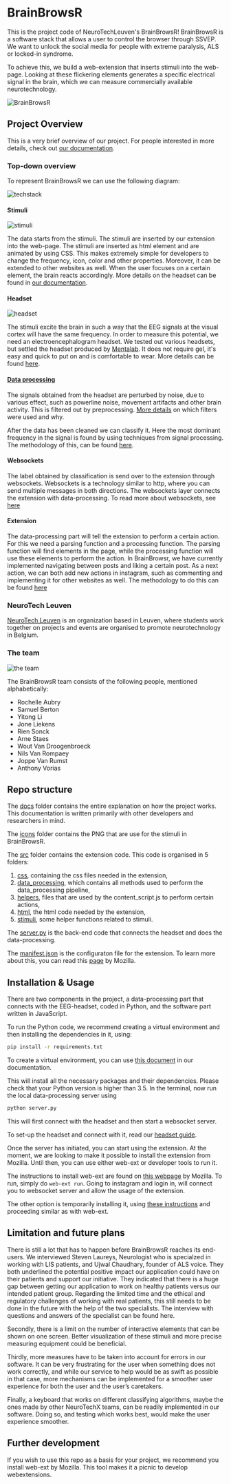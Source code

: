 # BrainBrowsR

This is the project code of NeuroTechLeuven's BrainBrowsR!
BrainBrowsR is a software stack that allows a user to control the browser through SSVEP. We want to unlock the social media for people with extreme paralysis, ALS or locked-in syndrome.

To achieve this, we build a web-extension that inserts stimuli into the web-page. Looking at these flickering elements generates a specific electrical signal in the brain, which we can measure commercially available neurotechnology.

![BrainBrowsR](./images/BrainBrowsR.png)

## Project Overview

This is a very brief overview of our project. For people interested in more details, check out [our documentation](docs/README.md).

### Top-down overview

To represent BrainBrowsR we can use the following diagram:

![techstack](./images/data_flow.png)

#### Stimuli

![stimuli](images/stimuli.gif)

The data starts from the stimuli. The stimuli are inserted by our extension into the web-page. The stimuli are inserted as html element and are animated by using CSS. This makes extremely simple for developers to change the frequency, icon, color and other properties. Moreover, it can be extended to other websites as well. When the user focuses on a certain element, the brain reacts accordingly. More details on the headset can be found in [our documentation](docs/extension/stimuli.md).

#### Headset

![headset](images/headset.png)

The stimuli excite the brain in such a way that the EEG signals at the visual cortex will have the same frequency. In order to measure this potential, we need an electroencephalogram headset. We tested out various headsets, but settled the headset produced by [Mentalab](https://mentalab.com). It does not require gel, it's easy and quick to put on and is comfortable to wear. More details can be found [here](docs/headset.md).

#### [Data processing](docs/data_processing.md)

The signals obtained from the headset are perturbed by noise, due to various effect, such as powerline noise, movement artifacts and other brain activity. This is filtered out by preprocessing. [More details](docs/data_processing/preprocessing.md) on which filters were used and why.

After the data has been cleaned we can classify it. Here the most dominant frequency in the signal is found by using techniques from signal processing. The methodology of this, can be found [here](docs/data_processing/classification.md).

#### Websockets

The label obtained by classification is send over to the extension through websockets. Websockets is a technology similar to http, where you can send multiple messages in both directions. The websockets layer connects the extension with data-processing. To read more about websockets, see [here](docs/websockets.md)

#### Extension

The data-processing part will tell the extension to perform a certain action. For this we need a parsing function and a processing function. The parsing function will find elements in the page, while the processing function will use these elements to perform the action. In BrainBrowsr, we have currently implemented navigating between posts and liking a certain post. As a next action, we can both add new actions in instagram, such as commenting and implementing it for other websites as well. The methodology to do this can be found [here](docs/extension.md)

### NeuroTech Leuven

[NeuroTech Leuven](ntxl.org) is an organization based in Leuven, where students work together on projects and events are organised to promote neurotechnology in Belgium.

### The team

![the team](./images/theTeam.jpg)

The BrainBrowsR team consists of the following people, mentioned alphabetically:

- Rochelle Aubry
- Samuel Berton
- Yitong Li
- Jone Liekens
- Rien Sonck
- Arne Staes
- Wout Van Droogenbroeck
- Nils Van Rompaey
- Joppe Van Rumst
- Anthony Vorias

## Repo structure

The [docs](./docs/) folder contains the entire explanation on how the project works. This documentation is written primarily with other developers and researchers in mind.

The [icons](./icons/) folder contains the PNG that are use for the stimuli in BrainBrowsR.

The [src](./src/) folder contains the extension code. This code is organised in 5 folders:

1. [css](./src/css/), containing the css files needed in the extension,
2. [data_processing](src/data_processing/), which contains all methods used to perform the data_processing pipeline,
3. [helpers](./src/helpers/), files that are used by the content_script.js to perform certain actions,
4. [html](src/html/), the html code needed by the extension,
5. [stimuli](src/stimuli/), some helper functions related to stimuli.

The [server.py](server.py) is the back-end code that connects the headset and does the data-processing.

The [manifest.json](manifest.json) is the configuraton file for the extension. To learn more about this, you can read this [page](https://developer.mozilla.org/en-US/docs/Mozilla/Add-ons/WebExtensions/manifest.json) by Mozilla.

## Installation & Usage

There are two components in the project, a data-processing part that connects with the EEG-headset, coded in Python, and the software part written in JavaScript.

To run the Python code, we recommend creating a virtual environment and then installing the dependencies in it, using:

```bash
pip install -r requirements.txt
```

To create a virtual environment, you can use [this document](docs/virtual_environments.md) in our documentation.

This will install all the necessary packages and their dependencies. Please check that your Python version is higher than 3.5. In the terminal, now run the local data-processing server using

```bash
python server.py
```

This will first connect with the headset and then start a websocket server.

To set-up the headset and connect with it, read our [headset guide](docs/headset.md).

Once the server has initiated, you can start using the extension. At the moment, we are looking to make it possible to install the extension from Mozilla. Until then, you can use either web-ext or developer tools to run it.

The instructions to install web-ext are found on [this webpage](https://extensionworkshop.com/documentation/develop/getting-started-with-web-ext/) by Mozilla. To run, simply do `web-ext run`. Going to instagram and login in, will connect you to websocket server and allow the usage of the extension.

The other option is temporarily installing it, using [these instructions](https://extensionworkshop.com/documentation/develop/temporary-installation-in-firefox/) and proceeding similar as with web-ext.

## Limitation and future plans

There is still a lot that has to happen before BrainBrowsR reaches its end-users. We interviewed Steven Laureys, Neurologist who is specialzed in working with LIS patients, and Ujwal Chaudhary, founder of ALS voice. They both underlined the potential positive impact our application could have on their patients and support our initiative. They indicated that there is a huge gap between getting our application to work on healthy patients versus our intended patient group. Regarding the limited time and the ethical and regulatory challenges of working with real patients, this still needs to be done in the future with the help of the two specialists. The interview with questions and answers of the specialist can be found here. 

Secondly, there is a limit on the number of interactive elements that can be shown on one screen. Better visualization of these stimuli and more precise measuring equipment could be beneficial.

Thirdly, more measures have to be taken into account for errors in our software. It can be very frustrating for the user when something does not work correctly, and while our service to help would be as swift as possible in that case, more mechanisms can be implemented for a smoother user experience for both the user and the user’s caretakers.

Finally, a keyboard that works on different classifying algorithms, maybe the ones made by other NeuroTechX teams, can be readily implemented in our software. Doing so, and testing which works best, would make the user experience smoother.

## Further development

If you wish to use this repo as a basis for your project, we recommend you install web-ext by Mozilla. This tool makes it a picnic to develop webextensions.

